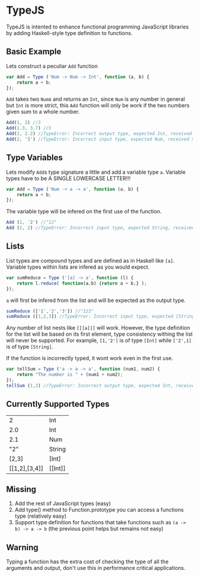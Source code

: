 TypeJS
======

TypeJS is intented to enhance functional programming JavaScript libraries by adding Haskell-style type definition to functions.

## Basic Example
Lets construct a peculiar `Add` function
```js
var Add = Type ('Num -> Num -> Int', function (a, b) {
	return a + b;
});
```

`Add` takes two `Num`s and returns an `Int`, since `Num` is any number in general but `Int` is more strict, this `Add` function will only be work if the two numbers given sum to a whole number.

```js
Add(1, 2) //3
Add(1.3, 3.7) //5
Add(2, 2.2) //TypeError: Incorrect output type, expected Int, received Num
Add(2, '3') //TypeError: Incorrect input type, expected Num, received String
```

## Type Variables
Lets modify `Add`s type signature a little and add a variable type `a`. Variable types have to be A SINGLE LOWERCASE LETTER!!!
```js
var Add = Type ('Num -> a -> a', function (a, b) {
	return a + b;
});
```
The variable type will be infered on the first use of the function.
```js
Add (1, '2') //"12"
Add (1, 2) //TypeError: Incorrect input type, expected String, received Int
```

## Lists
List types are compound types and are defined as in Haskell like `[a]`. Variable types within lists are infered as you would expect.

```js
var sumReduce = Type ('[a] -> a', function (l) {
	return l.reduce( function(a,b) {return a + b;} );
});
```
`a` will first be infered from the list and will be expected as the output type.
```js
sumReduce (['1','2','3']) //"123"
sumReduce ([1,2,3]) //TypeError: Incorrect input type, expected [String], received [Int]
```
Any number of list nests like `[[[a]]]` will work. However, the type definition for the list will be based on its first element, type consistency withing the list will never be supported. For example, `[1,'2']` is of type `[Int]` while `['2',1]` is of type `[String]`.


If the function is incorrectly typed, it wont work even in the first use.
```js
var tellSum = Type ('a -> a -> a', function (num1, num2) {
	return "The number is " + (num1 + num2);
});
tellSum (1,2) //TypeError: Incorrect output type, expected Int, received String
```

## Currently Supported Types

<table style="width:300px">
<tr>
  <td>2</td>
  <td>Int</td> 
</tr>
<tr>
  <td>2.0</td>
  <td>Int</td> 
</tr>
<tr>
  <td>2.1</td>
  <td>Num</td> 
</tr>
<tr>
  <td>"2"</td>
  <td>String</td> 
</tr>
<tr>
  <td>[2,3]</td>
  <td>[Int]</td> 
</tr>
<tr>
  <td>[[1,2],[3,4]]</td>
  <td>[[Int]]</td> 
</tr>
</table>



## Missing
1. Add the rest of JavaScript types (easy)
2. Add type() method to Function.prototype you can access a functions type (relatively easy)
3. Support type definition for functions that take functions such as `(a -> b) -> a -> b` (the previous point helps but remains not easy)

## Warning
Typing a function has the extra cost of checking the type of all the arguments and output, don't use this in performance critical applications.


